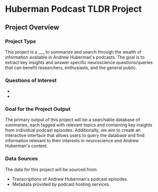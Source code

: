 # Huberman Podcast TLDR Project

## Project Overview

### Project Type
This project is a ___ to summarize and search through the wealth of information available in Andrew Huberman's podcasts. The goal is to extract key insights and answer specific neuroscience questions/queries that can benefit researchers, enthusiasts, and the general public.

### Questions of Interest
-
-

### Goal for the Project Output
The primary output of this project will be a searchable database of summaries, each tagged with relevant topics and containing key insights from individual podcast episodes. Additionally, we aim to create an interactive interface that allows users to query the database and find information relevant to their interests in neuroscience and Andrew Huberman's content.

### Data Sources
The data for this project will be sourced from:
- Transcriptions of Andrew Huberman's podcast episodes.
- Metadata provided by podcast hosting services.
